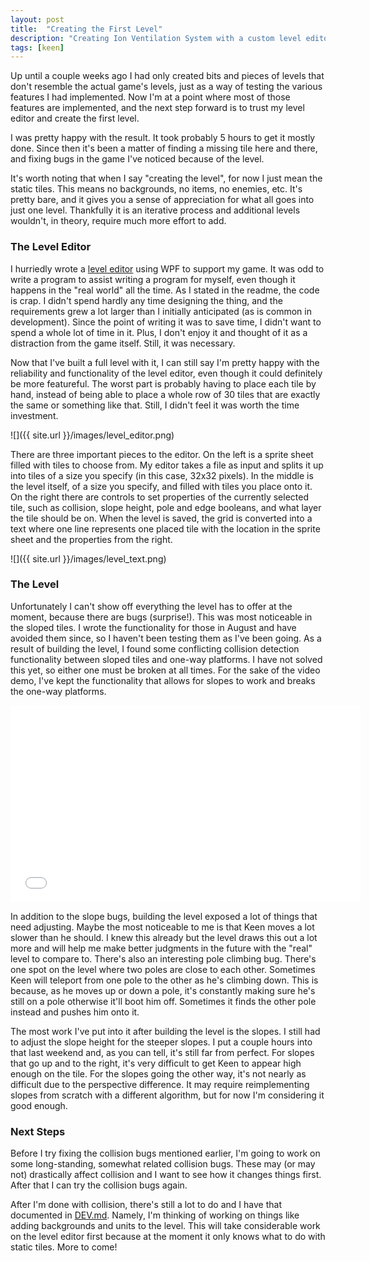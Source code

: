 ```yaml
---
layout: post
title:  "Creating the First Level"
description: "Creating Ion Ventilation System with a custom level editor."
tags: [keen]
---
```

Up until a couple weeks ago I had only created bits and pieces of levels that
don't resemble the actual game's levels, just as a way of testing the various
features I had implemented. Now I'm at a point where most of those features are
implemented, and the next step forward is to trust my level editor and create
the first level.

I was pretty happy with the result. It took probably 5 hours to get it mostly
done. Since then it's been a matter of finding a missing tile here and there,
and fixing bugs in the game I've noticed because of the level.

It's worth noting that when I say "creating the level", for now I just mean the
static tiles. This means no backgrounds, no items, no enemies, etc. It's pretty
bare, and it gives you a sense of appreciation for what all goes into just one
level. Thankfully it is an iterative process and additional levels wouldn't, in
theory, require much more effort to add.

### The Level Editor

I hurriedly wrote a [level
editor](https://github.com/PlanetLotus/PlatformerLevelDesigner) using WPF to
support my game. It was odd to write a program to assist writing a program for
myself, even though it happens in the "real world" all the time. As I stated in
the readme, the code is crap. I didn't spend hardly any time designing the
thing, and the requirements grew a lot larger than I initially anticipated (as
is common in development). Since the point of writing it was to save
time, I didn't want to spend a whole lot of time in it. Plus, I don't enjoy it
and thought of it as a distraction from the game itself. Still, it was necessary.

Now that I've built a full level with it, I can still say I'm pretty happy with
the reliability and functionality of the level editor, even though it could
definitely be more featureful. The worst part is probably having to place each
tile by hand, instead of being able to place a whole row of 30 tiles that are
exactly the same or something like that. Still, I didn't feel it was worth the
time investment.

![]({{ site.url }}/images/level_editor.png)

There are three important pieces to the editor. On the left is a sprite sheet
filled with tiles to choose from. My editor takes a file as input and splits it
up into tiles of a size you specify (in this case, 32x32 pixels). In the middle
is the level itself, of a size you specify, and filled with tiles you place
onto it. On the right there are controls to set properties of the currently
selected tile, such as collision, slope height, pole and edge booleans, and
what layer the tile should be on. When the level is saved, the grid is
converted into a text where one line represents one placed tile with the
location in the sprite sheet and the properties from the right.

![]({{ site.url }}/images/level_text.png)

### The Level

Unfortunately I can't show off everything the level has to offer at the moment,
because there are bugs (surprise!). This was most noticeable in
the sloped tiles. I wrote the functionality for those in August
and have avoided them since, so I haven't been testing them as
I've been going. As a result of building the level, I found some
conflicting collision detection functionality between sloped
tiles and one-way platforms. I have not solved this yet, so
either one must be broken at all times. For the sake of the video
demo, I've kept the functionality that allows for slopes to
work and breaks the one-way platforms.

<iframe width="560" height="315" src="//www.youtube.com/embed/k389fdAHmAw" frameborder="0" allowfullscreen></iframe>

In addition to the slope bugs, building the level exposed a lot of things that
need adjusting. Maybe the most noticeable to me is that Keen moves a lot slower
than he should. I knew this already but the level draws this out a lot more and
will help me make better judgments in the future with the "real" level to
compare to. There's also an interesting pole climbing bug. There's one spot on
the level where two poles are close to each other. Sometimes Keen will teleport
from one pole to the other as he's climbing down. This is because, as he moves
up or down a pole, it's constantly making sure he's still on a pole otherwise
it'll boot him off. Sometimes it finds the other pole instead and pushes him
onto it.

The most work I've put into it after building the level is the slopes. I still
had to adjust the slope height for the steeper slopes. I put a couple hours
into that last weekend and, as you can tell, it's still far from perfect. For
slopes that go up and to the right, it's very difficult to get Keen to appear
high enough on the tile. For the slopes going the other way, it's not nearly as
difficult due to the perspective difference. It may require reimplementing
slopes from scratch with a different algorithm, but for now I'm considering it
good enough.

### Next Steps

Before I try fixing the collision bugs mentioned earlier, I'm going to work on
some long-standing, somewhat related collision bugs. These may (or may not)
drastically affect collision and I want to see how it changes things first.
After that I can try the collision bugs again.

After I'm done with collision, there's still a lot to do and I have that
documented in
[DEV.md](https://github.com/PlanetLotus/keen5-linux/blob/master/DEV.md).
Namely, I'm thinking of working on things like adding backgrounds and units to
the level. This will take considerable work on the level editor first because
at the moment it only knows what to do with static tiles. More to come!
